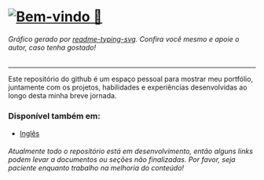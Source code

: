 # [![Bem-vindo 👋](https://readme-typing-svg.demolab.com?font=Noto+Sans+Mono&weight=700&size=96&duration=1500&pause=5000&color=A41BF7&center=true&vCenter=true&random=true&width=1024&height=240&lines=Bem-vindo%F0%9F%91%8B)](./Brazilian_Portuguese.md 'Bem-vindo 👋')

###### Gráfico gerado por [readme-typing-svg](https://git.io/typing-svg 'Link do Repositório no Github'). Confira você mesmo e apoie o autor, caso tenha gostado!

---

Este repositório do github é um espaço pessoal para mostrar meu portfólio, juntamente com os projetos, habilidades e experiências desenvolvidas ao longo desta minha breve jornada.

### Disponível também em:

- [Inglês](./English.md)

###### Atualmente todo o repositório está em desenvolvimento, então alguns links podem levar a documentos ou seções não finalizadas. Por favor, seja paciente enquanto trabalho na melhoria do conteúdo!
